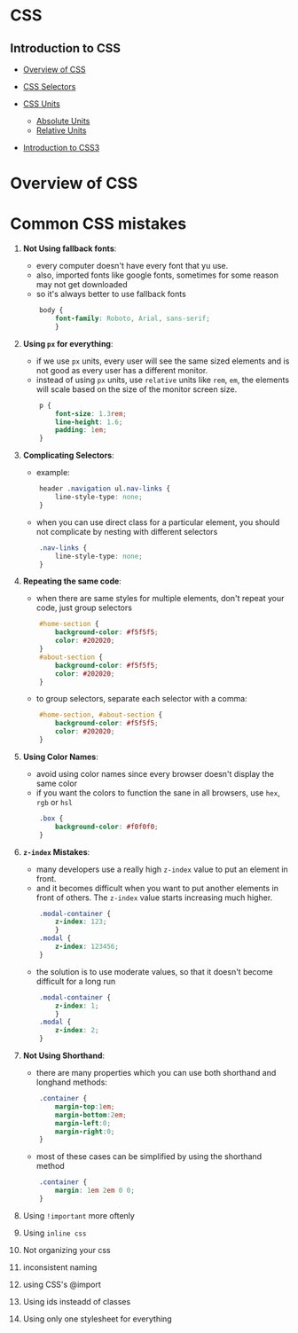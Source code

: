 # CSS

## Introduction to CSS
- [Overview of CSS]()

- [CSS Selectors](https://github.com/nyangweso-rodgers/Web-Applications/tree/main/css3/css-Selectors)

- [CSS Units](https://github.com/nyangweso-rodgers/Web-Applications/tree/main/css3/css-Units)
    - [Absolute Units]()
    - [Relative Units]()

- [Introduction to CSS3](#Introduction-to-CSS3)

# Overview of CSS
# Common CSS mistakes
1. __Not Using fallback fonts__: 
    - every computer doesn't have every font that yu use.
    - also, imported fonts like google fonts, sometimes for some reason may not get downloaded
    - so it's always better to use fallback fonts

    ```css
        body { 
            font-family: Roboto, Arial, sans-serif;
            }
    ```

2. __Using `px` for everything__:
   - if we use `px` units, every user  will see the same sized elements and is not good as every user has a different monitor.
   - instead of using `px` units, use `relative` units like `rem`, `em`, the elements will scale based on the size of the monitor screen size.

    ```css
        p {
            font-size: 1.3rem;
            line-height: 1.6;
            padding: 1em;
        }
    ```

3. __Complicating Selectors__:
   - example:

    ```css
        header .navigation ul.nav-links {
            line-style-type: none;
        }
    ```

    - when you can use direct class for a particular element, you should not complicate by nesting with different selectors

    ```css
        .nav-links { 
            line-style-type: none;
        }
    ```

4. __Repeating the same code__:
   - when there are same styles for multiple elements, don't repeat your code, just group selectors

    ```css
        #home-section {
            background-color: #f5f5f5;
            color: #202020;
        }
        #about-section {
            background-color: #f5f5f5;
            color: #202020;
        }
    ```
    - to group selectors, separate each selector with a comma:

    ```css
        #home-section, #about-section {
            background-color: #f5f5f5;
            color: #202020;
        }
    ```

5. __Using Color Names__:
    - avoid using color names since every browser doesn't display the same color
    - if you want the colors to function the sane in all browsers, use `hex`, `rgb` or `hsl`

    ```css
        .box {
            background-color: #f0f0f0;
        }
    ```

6. __`z-index` Mistakes__:
   - many developers use a really high `z-index` value to put an element in front.
   - and it becomes difficult when you want to put another elements in front of others. The `z-index` value starts increasing much higher.

    ```css
        .modal-container {
            z-index: 123;
            }
        .modal {
            z-index: 123456;
        }
    ```
    - the solution is to use moderate values, so that it doesn't become difficult for a long run

    ```css
        .modal-container {
            z-index: 1;
            }
        .modal {
            z-index: 2;
        }
    ```

7. __Not Using Shorthand__:
   - there are many properties which you can use both shorthand and longhand methods:

    ```css
        .container {
            margin-top:1em;
            margin-bottom:2em;
            margin-left:0;
            margin-right:0;
        }
    ```
    - most of these cases can be simplified by using the shorthand method

    ```css
        .container {
            margin: 1em 2em 0 0;
        }
    ```

8. Using `!important` more oftenly
9. Using `inline css`
10. Not organizing your css
11. inconsistent naming
12. using CSS's @import
13. Using ids insteadd of classes
14. Using only one stylesheet for everything
